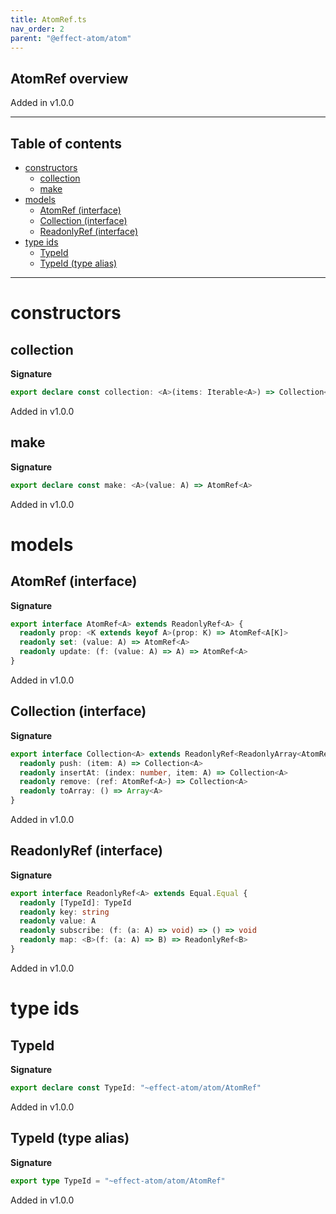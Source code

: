 ```yaml
---
title: AtomRef.ts
nav_order: 2
parent: "@effect-atom/atom"
---
```


## AtomRef overview

Added in v1.0.0

---

<h2 class="text-delta">Table of contents</h2>

- [constructors](#constructors)
  - [collection](#collection)
  - [make](#make)
- [models](#models)
  - [AtomRef (interface)](#atomref-interface)
  - [Collection (interface)](#collection-interface)
  - [ReadonlyRef (interface)](#readonlyref-interface)
- [type ids](#type-ids)
  - [TypeId](#typeid)
  - [TypeId (type alias)](#typeid-type-alias)

---

# constructors

## collection

**Signature**

```ts
export declare const collection: <A>(items: Iterable<A>) => Collection<A>
```

Added in v1.0.0

## make

**Signature**

```ts
export declare const make: <A>(value: A) => AtomRef<A>
```

Added in v1.0.0

# models

## AtomRef (interface)

**Signature**

```ts
export interface AtomRef<A> extends ReadonlyRef<A> {
  readonly prop: <K extends keyof A>(prop: K) => AtomRef<A[K]>
  readonly set: (value: A) => AtomRef<A>
  readonly update: (f: (value: A) => A) => AtomRef<A>
}
```

Added in v1.0.0

## Collection (interface)

**Signature**

```ts
export interface Collection<A> extends ReadonlyRef<ReadonlyArray<AtomRef<A>>> {
  readonly push: (item: A) => Collection<A>
  readonly insertAt: (index: number, item: A) => Collection<A>
  readonly remove: (ref: AtomRef<A>) => Collection<A>
  readonly toArray: () => Array<A>
}
```

Added in v1.0.0

## ReadonlyRef (interface)

**Signature**

```ts
export interface ReadonlyRef<A> extends Equal.Equal {
  readonly [TypeId]: TypeId
  readonly key: string
  readonly value: A
  readonly subscribe: (f: (a: A) => void) => () => void
  readonly map: <B>(f: (a: A) => B) => ReadonlyRef<B>
}
```

Added in v1.0.0

# type ids

## TypeId

**Signature**

```ts
export declare const TypeId: "~effect-atom/atom/AtomRef"
```

Added in v1.0.0

## TypeId (type alias)

**Signature**

```ts
export type TypeId = "~effect-atom/atom/AtomRef"
```

Added in v1.0.0
